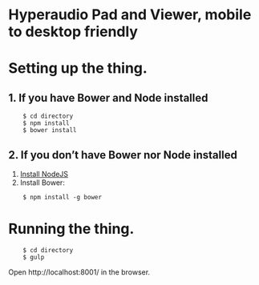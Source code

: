 Hyperaudio Pad and Viewer, mobile to desktop friendly
======================================

# Setting up the thing.

## 1. If you have Bower and Node installed

```
    $ cd directory
    $ npm install
    $ bower install
```

## 2. If you don’t have Bower nor Node installed

1. [Install NodeJS](http://howtonode.org/how-to-install-nodejs)
2. Install Bower:

```
    $ npm install -g bower
```

# Running the thing.

```
    $ cd directory
    $ gulp
```

Open http://localhost:8001/ in the browser.